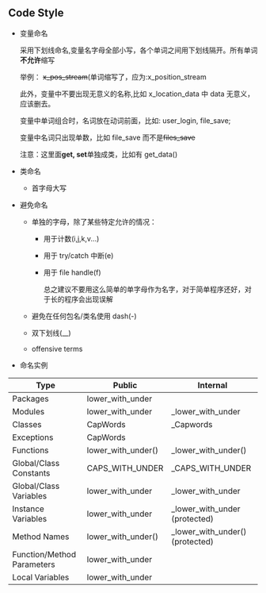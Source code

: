 ## Code Style

- 变量命名

  采用下划线命名,变量名字母全部小写，各个单词之间用下划线隔开。所有单词**不允许**缩写

  举例： ~~x_pos_stream~~(单词缩写了，应为:x_position_stream

  此外，变量中不要出现无意义的名称,比如 x_location_data 中 data 无意义，应该删去。

  变量中单词组合时，名词放在动词前面，比如: user_login, file_save;

  变量中名词只出现单数，比如 file_save 而不是~~files_save~~

  注意：这里面**get, set**单独成类，比如有 get_data()

- 类命名

  - 首字母大写

- 避免命名

  - 单独的字母，除了某些特定允许的情况：

    - 用于计数(i,j,k,v...)
    - 用于 try/catch 中断(e)
    - 用于 file handle(f)

      总之建议不要用这么简单的单字母作为名字，对于简单程序还好，对于长的程序会出现误解

  - 避免在任何包名/类名使用 dash(-)
  - 双下划线(\_\_)
  - offensive terms

- 命名实例

| Type                       | Public             | Internal                         |
| -------------------------- | ------------------ | -------------------------------- |
| Packages                   | lower_with_under   |                                  |
| Modules                    | lower_with_under   | \_lower_with_under               |
| Classes                    | CapWords           | \_Capwords                       |
| Exceptions                 | CapWords           |
| Functions                  | lower_with_under() | \_lower_with_under()             |
| Global/Class Constants     | CAPS_WITH_UNDER    | \_CAPS_WITH_UNDER                |
| Global/Class Variables     | lower_with_under   | \_lower_with_under               |
| Instance Variables         | lower_with_under   | \_lower_with_under (protected)   |
| Method Names               | lower_with_under() | \_lower_with_under() (protected) |
| Function/Method Parameters | lower_with_under   |                                  |
| Local Variables            | lower_with_under   |                                  |
